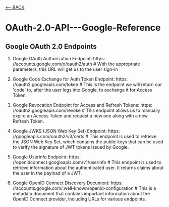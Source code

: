 [<-- BACK](https://github.com/bkieselEducational/OAuth-2.0-from-Scratch)
# OAuth-2.0-API---Google-Reference

## Google OAuth 2.0 Endpoints
1. Google OAuth Authorization Endpoint: https: //accounts.google.com/o/oauth2/auth # With the appropriate parameters, this URL will get us to the user sign-in<br>

2. Google Code Exchange for Auth Token Endpoint: https: //oauth2.googleapis.com/token # This is the endpoint we will return our 'code' to, after the user logs into Google, to exchange it for Access Token.

3. Google Revocation Endpoint for Access and Refresh Tokens: https: //oauth2.googleapis.com/revoke # This endpoint allows us to manually expire an Access Token and request a new one along with a new Refresh Token.

4. Google JWKS (JSON Web Key Set) Endpoint: https: //googleapis.com/oauth2/v3/certs # This endpoint is used to retrieve the JSON Web Key Set, which contains the public keys that can be used to verify the signature of JWT tokens issued by Google. 

5. Google Userinfo Endpoint: https: //openidconnect.googleapis.com/v1/userinfo # This endpoint is used to retrieve information about the authenticated user. It returns claims about the user in the payload of a JWT.

6. Google OpenID Connect Discovery Document: https: //accounts.google.com/.well-known/openid-configuration # This is a metadata document that contains important information about the OpenID Connect provider, including URLs for various endpoints.
